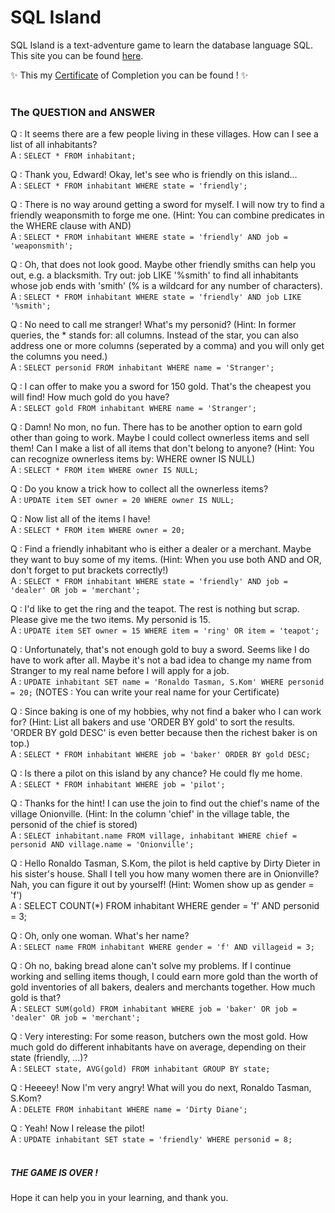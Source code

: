 # SQL Island

SQL Island is a text-adventure game to learn the database language SQL.<br />
This site you can be found [here](https://sql-island.informatik.uni-kl.de/).

✨ This my [Certificate](http://sql-island.cs.uni-kl.de/cert.php?id=1e9ae14b90) of Completion you can be found ! ✨
<br />
<br />
### The QUESTION and ANSWER

Q : It seems there are a few people living in these villages. How can I see a list of all inhabitants?<br />
A : ```SELECT * FROM inhabitant;```
<br />

Q : Thank you, Edward! Okay, let's see who is friendly on this island...<br />
A : ```SELECT * FROM inhabitant WHERE state = 'friendly';```
<br />

Q : There is no way around getting a sword for myself. I will now try to find a friendly weaponsmith to forge me one. (Hint: You can combine predicates in the WHERE clause with AND)<br />
A : ```SELECT * FROM inhabitant WHERE state = 'friendly' AND job = 'weaponsmith';```
<br />

Q : Oh, that does not look good. Maybe other friendly smiths can help you out, e.g. a blacksmith. Try out: job LIKE '%smith' to find all inhabitants whose job ends with 'smith' (% is a wildcard for any number of characters).<br />
A : ```SELECT * FROM inhabitant WHERE state = 'friendly' AND job LIKE '%smith';```
<br />

Q : No need to call me stranger! What's my personid? (Hint: In former queries, the * stands for: all columns. Instead of the star, you can also address one or more columns (seperated by a comma) and you will only get the columns you need.)<br />
A : ```SELECT personid FROM inhabitant WHERE name = 'Stranger';```
<br />

Q : I can offer to make you a sword for 150 gold. That's the cheapest you will find! How much gold do you have?<br />
A : ```SELECT gold FROM inhabitant WHERE name = 'Stranger';```
<br />

Q : Damn! No mon, no fun. There has to be another option to earn gold other than going to work. Maybe I could collect ownerless items and sell them! Can I make a list of all items that don't belong to anyone? (Hint: You can recognize ownerless items by: WHERE owner IS NULL)<br />
A : ```SELECT * FROM item WHERE owner IS NULL;```
<br />

Q : Do you know a trick how to collect all the ownerless items?<br />
A : ```UPDATE item SET owner = 20 WHERE owner IS NULL;```
<br />

Q : Now list all of the items I have!<br />
A : ```SELECT * FROM item WHERE owner = 20;```
<br />

Q : Find a friendly inhabitant who is either a dealer or a merchant. Maybe they want to buy some of my items. (Hint: When you use both AND and OR, don't forget to put brackets correctly!)<br />
A : ```SELECT * FROM inhabitant WHERE state = 'friendly' AND job = 'dealer' OR job = 'merchant';```
<br />

Q : I'd like to get the ring and the teapot. The rest is nothing but scrap. Please give me the two items. My personid is 15.<br />
A : ```UPDATE item SET owner = 15 WHERE item = 'ring' OR item = 'teapot';```
<br />

Q : Unfortunately, that's not enough gold to buy a sword. Seems like I do have to work after all. Maybe it's not a bad idea to change my name from Stranger to my real name before I will apply for a job.<br />
A : ```UPDATE inhabitant SET name = 'Ronaldo Tasman, S.Kom' WHERE personid = 20;```
(NOTES : You can write your real name for your Certificate)
<br />

Q : Since baking is one of my hobbies, why not find a baker who I can work for? (Hint: List all bakers and use 'ORDER BY gold' to sort the results. 'ORDER BY gold DESC' is even better because then the richest baker is on top.)<br />
A : ```SELECT * FROM inhabitant WHERE job = 'baker' ORDER BY gold DESC;```
<br />

Q : Is there a pilot on this island by any chance? He could fly me home.<br />
A : ```SELECT * FROM inhabitant WHERE job = 'pilot';```
<br />

Q : Thanks for the hint! I can use the join to find out the chief's name of the village Onionville. (Hint: In the column 'chief' in the village table, the personid of the chief is stored)<br />
A : ```SELECT inhabitant.name FROM village, inhabitant WHERE chief = personid AND village.name = 'Onionville';```
<br />

Q : Hello Ronaldo Tasman, S.Kom, the pilot is held captive by Dirty Dieter in his sister's house. Shall I tell you how many women there are in Onionville? Nah, you can figure it out by yourself! (Hint: Women show up as gender = 'f')<br />
A : SELECT COUNT(*) FROM inhabitant WHERE gender = 'f' AND personid = 3;
<br />

Q : Oh, only one woman. What's her name?<br />
A : ```SELECT name FROM inhabitant WHERE gender = 'f' AND villageid = 3;```
<br />

Q : Oh no, baking bread alone can't solve my problems. If I continue working and selling items though, I could earn more gold than the worth of gold inventories of all bakers, dealers and merchants together. How much gold is that?<br />
A : ```SELECT SUM(gold) FROM inhabitant WHERE job = 'baker' OR job = 'dealer' OR job = 'merchant';```
<br />

Q : Very interesting: For some reason, butchers own the most gold. How much gold do different inhabitants have on average, depending on their state (friendly, ...)?<br />
A : ```SELECT state, AVG(gold) FROM inhabitant GROUP BY state;```
<br />

Q : Heeeey! Now I'm very angry! What will you do next, Ronaldo Tasman, S.Kom?<br />
A : ```DELETE FROM inhabitant WHERE name = 'Dirty Diane';```
<br />

Q : Yeah! Now I release the pilot!<br />
A : ```UPDATE inhabitant SET state = 'friendly' WHERE personid = 8;```
<br />
<br />
##### THE GAME IS OVER !
Hope it can help you in your learning, and thank you.
